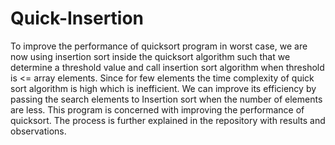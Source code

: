 # Quick-Insertion
To improve the performance of quicksort program in worst case, we are now using insertion sort inside the quicksort algorithm such that we determine a threshold value and call insertion sort algorithm when threshold is &lt;= array elements. Since for few elements the time complexity of quick sort algorithm is high which is inefficient. We can improve its efficiency by passing the search elements to Insertion sort when the number of elements are less. This program is concerned with improving the performance of quicksort. The process is further explained in the repository with results and observations.
